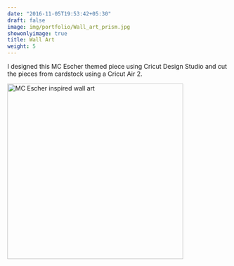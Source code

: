 ```yaml
---
date: "2016-11-05T19:53:42+05:30"
draft: false
image: img/portfolio/Wall_art_prism.jpg
showonlyimage: true
title: Wall Art 
weight: 5
---
```


I designed this MC Escher themed piece using Cricut Design Studio and cut the pieces from cardstock using a Cricut Air 2. 

<img src="/portfolio/MC_Escher_files/Wall_art_prism.jpg" alt="MC Escher inspired wall art" width="400px" height="400px"/>
<!--more-->

 
